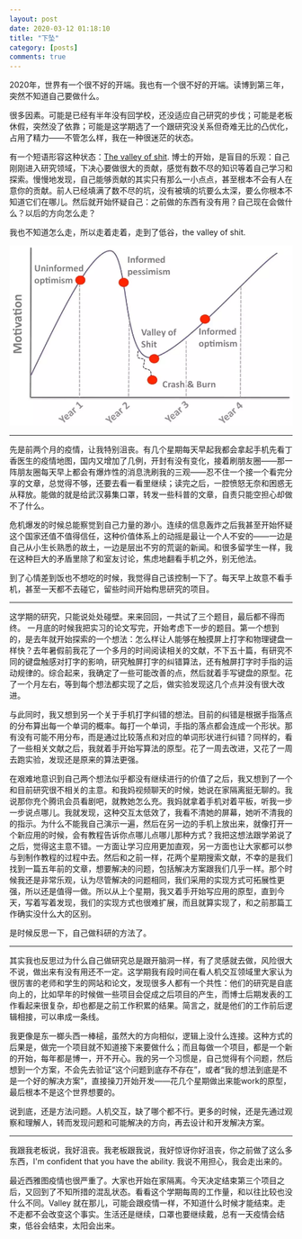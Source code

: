 ```yaml
---
layout: post
date: 2020-03-12 01:18:10
title: "下坠"
category: [posts]
comments: true
---
```


2020年，世界有一个很不好的开端。我也有一个很不好的开端。读博到第三年，突然不知道自己要做什么。

很多因素。可能是已经有半年没有回学校，还没适应自己研究的步伐；可能是老板休假，突然没了依靠；可能是这学期选了一个跟研究没关系但奇难无比的凸优化，占用了精力——不管怎么样，我在一种很迷茫的状态。

有一个短语形容这种状态：<a href="https://thesiswhisperer.com/2012/05/08/the-valley-of-shit/" target="_blank">The valley of shit</a>. 博士的开始，是盲目的乐观：自己刚刚进入研究领域，下决心要做很大的贡献，感觉有数不尽的知识等着自己学习和探索。慢慢地发现，自己能够贡献的其实只有那么一小点点，甚至根本不会有人在意你的贡献。前人已经填满了数不尽的坑，没有被填的坑要么太深，要么你根本不知道它们在哪儿。然后就开始怀疑自己：之前做的东西有没有用？自己现在会做什么？以后的方向怎么走？

我也不知道怎么走，所以走着走着，走到了低谷，the valley of shit. 

<p align="center">
  <img width="550px" src="/assets/img/phdmotion.png">
</p>

-----
先是前两个月的疫情，让我特别沮丧。有几个星期每天早起我都会拿起手机先看丁香医生的疫情地图，国内又增加了几例，开封有没有变化，接着刷朋友圈——那一阵朋友圈每天早上都会有爆炸性的消息洗刷我的三观——忍不住一个接一个看完分享的文章，总觉得不够，还要去看一看里继续；读完之后，一腔愤怒无奈和困惑无从释放。能做的就是给武汉募集口罩，转发一些科普的文章，自责只能空担心却做不了什么。

危机爆发的时候总能察觉到自己力量的渺小。连续的信息轰炸之后我甚至开始怀疑这个国家还值不值得信任，这种价值体系上的动摇是最让一个人不安的——一边是自己从小生长熟悉的故土，一边是层出不穷的荒诞的新闻。和很多留学生一样，我在这种巨大的矛盾里除了和室友讨论，焦虑地翻看手机之外，别无他法。

到了心情差到饭也不想吃的时候，我觉得自己该控制一下了。每天早上故意不看手机，甚至一天都不去碰它，留些时间开始构思研究的项目。

-------
这学期的研究，只能说处处碰壁。来来回回，一共试了三个题目，最后都不得而终。
一月底的时候我把实习的论文写完，开始考虑下一步的题目。第一个想到的，是去年就开始探索的一个想法：怎么样让人能够在触摸屏上打字和物理键盘一样快？去年暑假前我花了一个多月的时间阅读相关的文献，不下五十篇，有研究不同的键盘触感对打字的影响，研究触屏打字的纠错算法，还有触屏打字时手指的运动规律的。综合起来，我确定了一些可能改善的点，然后就着手写键盘的原型。花了一个月左右，等到每个想法都实现了之后，做实验发现这几个点并没有很大改进。

与此同时，我又想到另一个关于手机打字纠错的想法。目前的纠错是根据手指落点的分布算出每一个单词的概率。每打一个单词，手指的落点都会连成一个形状。那有没有可能不用分布，而是通过比较落点和对应的单词形状进行纠错？同样的，看了一些相关文献之后，我就着手开始写算法的原型。花了一周去改进，又花了一周去跑实验，发现还是原来的算法更强。

在艰难地意识到自己两个想法似乎都没有继续进行的价值了之后，我又想到了一个和目前研究很不相关的主意。和我妈视频聊天的时候，她说在家隔离挺无聊的。我说那你充个腾讯会员看剧吧，就教她怎么充。我妈就拿着手机对着平板，听我一步一步说点哪儿。我就发现，这种交互太低效了，我看不清她的屏幕，她听不清我的的指示。为什么不能我自己演示一遍，然后在另一边的手机上放出来，就像打开一个新应用的时候，会有教程告诉你点哪儿点哪儿那种方式？我把这想法跟学弟说了之后，觉得这主意不错。一方面让学习应用更加直观，另一方面也让大家都可以参与到制作教程的过程中去。然后和之前一样，花两个星期搜索文献，不幸的是我们找到一篇五年前的文章，想要解决的问题，包括解决方案跟我们几乎一样。那个时候我还是非常乐观，认为尽管解决的问题相同，我们采用的实现方式可拓展性更强，所以还是值得一做。所以从上个星期，我又着手开始写应用的原型，直到今天，写着写着发现，我们的实现方式也很难扩展，而且就算实现了，和之前那篇工作确实没什么大的区别。

是时候反思一下，自己做科研的方法了。

---------
其实我也反思过为什么自己做研究总是跟开脑洞一样，有了灵感就去做，风险很大不说，做出来有没有用还不一定。这学期我有段时间在看人机交互领域里大家认为很厉害的老师和学生的网站和论文，发现很多人都有一个共性：他们的研究是自底向上的，比如早年的时候做一些项目会促成之后项目的产生，而博士后期发表的工作看起来很复杂，却也都是之前工作积累的结果。简言之，就是他们的工作前后逻辑相接，可以串成一条线。

我更像是东一榔头西一棒槌，虽然大的方向相似，逻辑上没什么连接。这种方式的后果是，做完一个项目就不知道接下来要做什么；而且每做一个项目，都是一个新的开始，每年都是博一，开不开心。我的另一个习惯是，自己觉得有个问题，然后想到一个方案，不会先去验证“这个问题到底存不存在”，或者“我的想法到底是不是一个好的解决方案”，直接操刀开始开发——花几个星期做出来能work的原型，最后根本不是这个世界想要的。

说到底，还是方法问题。人机交互，缺了哪个都不行。更多的时候，还是先通过观察和理解人，转而发现问题和可能解决的方向，再去设计和开发解决方案。

------
我跟我老板说，我好沮丧。我老板跟我说，我好惊讶你好沮丧，你之前做了这么多东西，I'm confident that you have the ability. 我说不用担心，我会走出来的。

最近西雅图疫情也很严重了。大家也开始在家隔离。今天决定结束第三个项目之后，又回到了不知所措的混乱状态。看看这个学期每周的工作量，和以往比较也没什么不同。Valley 就在那儿，可能会跟疫情一样，不知道什么时候才能结束。走不走都不会改变这个事实。生活还是继续，口罩也要继续戴，总有一天疫情会结束，低谷会结束，太阳会出来。
